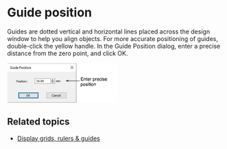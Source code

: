 # Guide position

Guides are dotted vertical and horizontal lines placed across the design window to help you align objects. For more accurate positioning of guides, double-click the yellow handle. In the Guide Position dialog, enter a precise distance from the zero point, and click OK.

![GuidePosition.png](assets/GuidePosition.png)

## Related topics

- [Display grids, rulers & guides](../../Basics/basics/Display_grids_rulers_guides)
